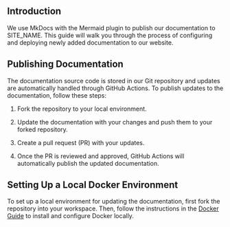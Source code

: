 ## Introduction
We use MkDocs with the Mermaid plugin to publish our documentation to SITE_NAME. This guide will walk you through the process of configuring and deploying newly added documentation to our website.

## Publishing Documentation
The documentation source code is stored in our Git repository and updates are automatically handled through GitHub Actions. To publish updates to the documentation, follow these steps:

1. Fork the repository to your local environment.

2. Update the documentation with your changes and push them to your forked repository.

3. Create a pull request (PR) with your updates.

4. Once the PR is reviewed and approved, GitHub Actions will automatically publish the updated documentation.

## Setting Up a Local Docker Environment
To set up a local environment for updating the documentation, first fork the repository into your workspace. Then, follow the instructions in the  [Docker Guide](./docker.md) to install and configure Docker locally.